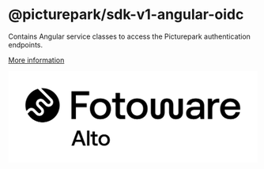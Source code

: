 # @picturepark/sdk-v1-angular-oidc
Contains Angular service classes to access the Picturepark authentication endpoints.

[More information](https://github.com/Picturepark/Picturepark.SDK.TypeScript/blob/master/docs/picturepark-sdk-v1-angular/auth/OidcAuthService.md)

![logo](https://raw.githubusercontent.com/Picturepark/Picturepark.SDK.TypeScript/master/assets/picturepark-logo.png)
